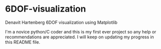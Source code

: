 # 6DOF-visualization
Denavit Hartenberg 6DOF visualization using Matplotlib

I'm a novice python/C coder and this is my first ever project so any help or recommendations are appreciated.
I will keep on updating my progress in this README file.
